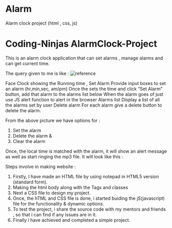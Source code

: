 # Alarm
Alarm clock project (html , css, js)
# Coding-Ninjas   AlarmClock-Project
This is an alarm clock application that can set alarms , manage alarms and can get current time.


The query given to me is like :
![reference](https://github.com/Jayanth-j-FSD/Alarm/assets/91666489/246cd289-5d95-47f8-ab62-14ebba1960f8)




Face Clock showing the Running time , Set Alarm Provide input boxes to set an alarm (hr,min,sec, am/pm) Once the sets the time and click “Set Alarm” button, add that alarm to the alarms list below When the alarm goes of just use JS alert function to alert in the browser  Alarms list Display a list of all the alarms set by user Delete alarm For each alarm give a delete button to delete the alarm.


From the above picture we have options for :
1. Set the alarm
2. Delete the alarm &
3. Clear the alarm

Once, the local time is matched with the alarm, it will show an alert message as well as start ringing the mp3 file. 
It will look like this :

Steps involve in making website :
1. Firstly, I have made an HTML file by using notepad in HTML5 version (standard form).
2. Making the html body along with the Tags and classes
3. Next a CSS file to design my project.
4. Once, the hTML and CSS file is done, i started buiding the jS(javascript) file for the functionality & dynamic options.
5. To test the project, i share the source code with my mentors and friends , so that i can find  if any issues are in it.
6. Finally i have achieved and completed a simple project.

